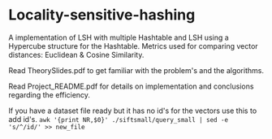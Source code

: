 # Locality-sensitive-hashing

A implementation of LSH with multiple Hashtable and LSH using a Hypercube structure for the Hashtable.
Metrics used for comparing vector distances: Euclidean & Cosine Similarity.


Read TheorySlides.pdf to get familiar with the problem's and the algorithms.

Read Project_README.pdf for details on implementation and conclusions regarding the efficiency.

If you have a dataset file ready but it has no id's for the vectors use this to add id's.
``` awk '{print NR,$0}' ./siftsmall/query_small | sed -e 's/^/id/' >> new_file ```
